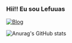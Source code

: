 ### Hii!! Eu sou Lefuuas

[![Blog](https://img.shields.io/badge/Instagram-E4405F?style=for-the-badge&logo=instagram&logoColor=white)](https://instagram.com/mrfuuas)

![Anurag's GitHub stats](https://github-readme-stats.vercel.app/api?username=anuraghazra&show_icons=true&theme=radical)

